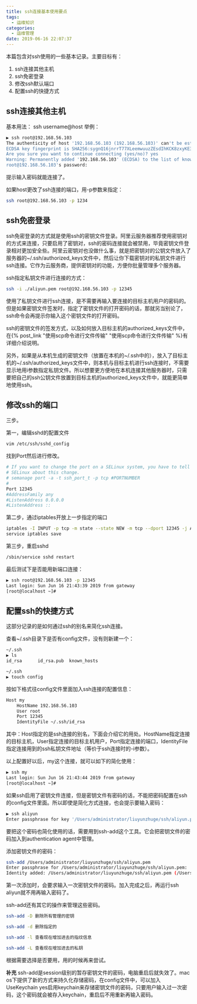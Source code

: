 ```yaml
---
title: ssh连接基本使用要点
tags:
  - 运维知识
categories:
  - 运维管理
date: 2019-06-16 22:07:37
---
```



本篇包含对ssh使用的一些基本记录。主要目标有：
1. ssh连接其他主机
2. ssh免密登录
3. 修改ssh默认端口
4. 配置ssh的快捷方式

<!-- more -->

## ssh连接其他主机
基本用法：
ssh username@host
举例：
```bash
▶ ssh root@192.168.56.103
The authenticity of host '192.168.56.103 (192.168.56.103)' can't be established.
ECDSA key fingerprint is SHA256:sygnQ16jnrrT77XLeemwuuzZEsdIhKCK8zxyKE36CXI.
Are you sure you want to continue connecting (yes/no)? yes
Warning: Permanently added '192.168.56.103' (ECDSA) to the list of known hosts.
root@192.168.56.103's password: 
```
提示输入密码就能连接了。

如果host更改了ssh连接的端口，用-p参数来指定：
```bash
ssh root@192.168.56.103 -p 1234
```

## ssh免密登录
ssh免密登录的方式就是使用ssh的密钥文件登录。阿里云服务器推荐使用密钥对的方式来连接，只要启用了密钥对，ssh的密码连接就会被禁用，毕竟密钥文件登录相对更加安全些。阿里云密钥对也没做什么事，就是把密钥对的公钥文件放入了服务器的~/.ssh/authorized_keys文件中，然后让你下载密钥对的私钥文件进行ssh连接。它作为云服务商，提供密钥对的功能，方便你批量管理多个服务器。

ssh指定私钥文件进行连接的方式：
```bash
ssh -i ./aliyun.pem root@192.168.56.103 -p 12345   
```
使用了私钥文件进行ssh连接，是不需要再输入要连接的目标主机用户的密码的。但是如果密钥文件签发时，指定了密钥文件的打开密码的话，那就另当别论了，ssh命令会再提示你输入这个密钥文件的打开密码。

ssh的密钥文件的签发方式，以及如何放入目标主机的authorized_keys文件中，在{% post_link "使用scp命令进行文件传输" "使用scp命令进行文件传输" %}有详细介绍说明。

另外，如果是从本机生成的密钥文件（放置在本机的~/.ssh中的），放入了目标主机的~/.ssh/authorized_keys文件中，则本机与目标主机进行ssh连接时，不需要显示地用i参数指定私钥文件。所以想要更方便地在本机连接其他服务器时，只需要把自己的ssh公钥文件放置到目标主机的authorized_keys文件中，就能更简单地使用ssh。

## 修改ssh的端口
三步。

第一，编辑sshd的配置文件
```bash
vim /etc/ssh/sshd_config
```
找到Port然后进行修改。
```bash
# If you want to change the port on a SELinux system, you have to tell
# SELinux about this change.
# semanage port -a -t ssh_port_t -p tcp #PORTNUMBER
#
Port 12345
#AddressFamily any
#ListenAddress 0.0.0.0
#ListenAddress ::
```

第二步，通过iptables开放上一步指定的端口
```bash
iptables -I INPUT -p tcp -m state --state NEW -m tcp --dport 12345 -j ACCEPT 
service iptables save
```

第三步，重启sshd
```bash
/sbin/service sshd restart
```

最后测试下是否能用新端口连接：
```bash
▶ ssh root@192.168.56.103 -p 12345
Last login: Sun Jun 16 21:43:39 2019 from gateway
[root@localhost ~]# 
```

## 配置ssh的快捷方式
这部分记录的是如何通过ssh的别名来简化ssh连接。

查看~/.ssh目录下是否有config文件，没有则新建一个：
```bash
~/.ssh                                                                         
▶ ls
id_rsa      id_rsa.pub  known_hosts

~/.ssh                                                                         
▶ touch config

```

按如下格式往config文件里面加入ssh连接的配置信息：
```bash
Host my
    HostName 192.168.56.103
    User root
    Port 12345
    IdentityFile ~/.ssh/id_rsa
```
其中：Host指定的是ssh连接的别名，下面会介绍它的用处。HostName指定连接的目标主机，User指定连接的目标主机用户，Port指定连接的端口，IdentityFile指定连接用到的ssh私钥文件地址（等价于ssh连接时的-i参数）。

以上配置好以后，my这个连接，就可以如下的简化使用：
```bash
▶ ssh my    
Last login: Sun Jun 16 21:43:44 2019 from gateway
[root@localhost ~]# 
```

如果ssh启用了密钥文件连接，但是密钥文件有密码的话，不能把密码配置在ssh的config文件里面。所以即使是简化方式连接，也会提示要输入密码：
```bash
▶ ssh aliyun
Enter passphrase for key '/Users/administrator/liuyunzhuge/ssh/aliyun.pem': 
```
要把这个密码也简化使用的话，需要用到ssh-add这个工具。它会把密钥文件的密码加入到authentication agent中管理。

添加密钥文件的密码：
```bash
ssh-add /Users/administrator/liuyunzhuge/ssh/aliyun.pem
Enter passphrase for /Users/administrator/liuyunzhuge/ssh/aliyun.pem: 
Identity added: /Users/administrator/liuyunzhuge/ssh/aliyun.pem (/Users/administrator/liuyunzhuge/ssh/aliyun.pem)
```
第一次添加时，会要求输入一次密钥文件的密码。加入完成之后，再运行ssh aliyun就不用再输入密码了。

ssh-add还有其它的操作来管理这些密码。
```bash
ssh-add -D 删除所有管理的密钥

ssh-add -d 删除指定的

ssh-add -l 查看现在增加进去的指纹信息

ssh-add -L 查看现在增加进去的私钥
```
根据需要选择是否要用，用的时候再来尝试。

**补充**
ssh-add是session级别的暂存密钥文件的密码，电脑重启后就失效了。mac os下提供了新的方式来持久化存储密码，在config文件中，可以加入UseKeychain yes启用keychain来存储密钥文件的密码，只要用户输入过一次密码，这个密码就会被存入keychain，重启后不用重新再输入密码。




